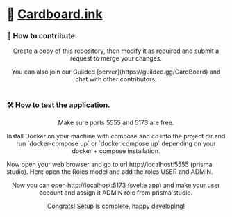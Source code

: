 # 📄 [Cardboard.ink](https://Cardboard.ink)

### 🐛 How to contribute.

<p align="center">Create a copy of this repository, then modify it as required and submit a request to merge your changes.</p>

<p align="center">You can also join our Guilded [server](https://guilded.gg/CardBoard) and chat with other contributors.</p>

#

### 🛠️ How to test the application.

<p align="center">Make sure ports 5555 and 5173 are free.</p>

<p align="center">Install Docker on your machine with compose and cd into the project dir and run `docker-compose up` or `docker compose up` depending on your docker + compose installation.</p>

<p align="left">Now open your web browser and go to url http://localhost:5555 (prisma studio). Here open the Roles model and add the roles USER and ADMIN. </p>

<p align="center">Now you can open http://localhost:5173 (svelte app) and make your user account and assign it ADMIN role from prisma studio.</p>

<p align="center">Congrats! Setup is complete, happy developing!</p>

#
